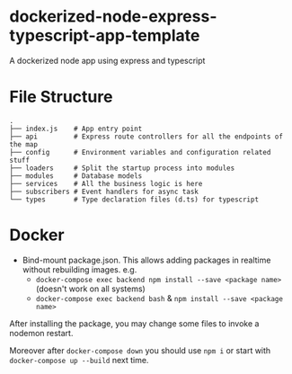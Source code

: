 # dockerized-node-express-typescript-app-template

A dockerized node app using express and typescript

# File Structure

```
.
├── index.js    # App entry point
├── api         # Express route controllers for all the endpoints of the map
├── config      # Environment variables and configuration related stuff
├── loaders     # Split the startup process into modules
├── modules     # Database models
├── services    # All the business logic is here
├── subscribers # Event handlers for async task
└── types       # Type declaration files (d.ts) for typescript
```

# Docker

- Bind-mount package.json. This allows adding packages in realtime without rebuilding images. e.g.
  - `docker-compose exec backend npm install --save <package name>` (doesn't work on all systems)
  - `docker-compose exec backend bash` & `npm install --save <package name>`

After installing the package, you may change some files to invoke a nodemon restart.

Moreover after `docker-compose down` you should use `npm i` or start with `docker-compose up --build` next time.
